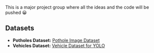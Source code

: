 This is a major project group where all the ideas and the code will be pushed 😀


## Datasets

- **Potholes Dataset:** [Pothole Image Dataset](https://www.kaggle.com/datasets/sachinpatel21/pothole-image-dataset)  
- **Vehicles Dataset:** [Vehicle Dataset for YOLO](https://www.kaggle.com/datasets/nadinpethiyagoda/vehicle-dataset-for-yolo)  
